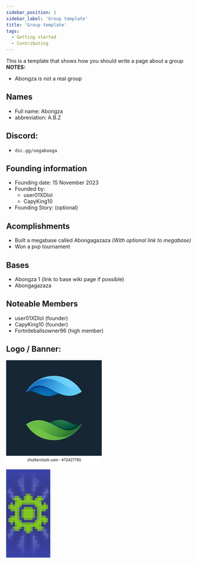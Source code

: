 ```yaml
---
sidebar_position: 1
sidebar_label: 'Group template'
title: 'Group template'
tags:
  - Getting started
  - Contributing
---
```


This is a template that shows how you should write a page about a group
**NOTES:**
* Abongza is not a real group

## Names
* Full name: Abongza
* abbreviation: A.B.Z

## Discord:
* `dsc.gg/oogabooga`

## Founding information
* Founding date: 15 November 2023
* Founded by: 
  * user01XDlol
  * CapyKing10
* Founding Story: (optional)
>

## Acomplishments
- Built a megabase called Abongagazaza *(With optional link to megabase)*
- Won a pvp tournament

## Bases
- Abongza 1 (link to base wiki page if possible)
- Abongagazaza

## Noteable Members
- user01XDlol (founder)
- CapyKing10 (founder)
- Fortniteballsowner96 (high member)

## Logo / Banner:
![logo](../../static/img/groups/Abongza/logo.png)

![banner](../../static/img/groups/Abongza/banner.png)